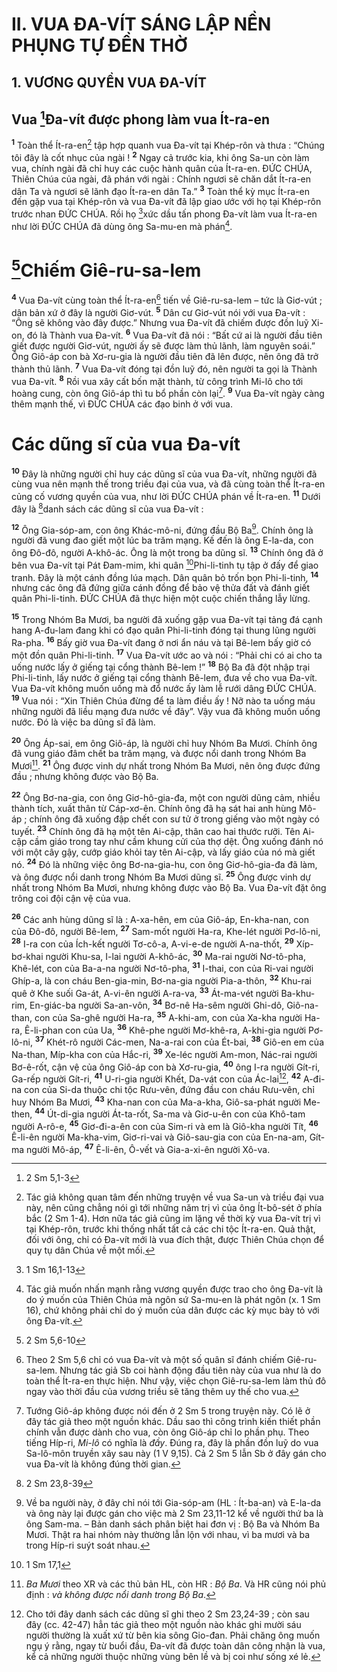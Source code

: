 # II. VUA ĐA-VÍT SÁNG LẬP NỀN PHỤNG TỰ ĐỀN THỜ
## 1. VƯƠNG QUYỀN VUA ĐA-VÍT
## Vua [^1*]Đa-vít được phong làm vua Ít-ra-en
<sup><b>1</b></sup> Toàn thể Ít-ra-en[^1] tập hợp quanh vua Đa-vít tại Khép-rôn và thưa : “Chúng tôi đây là cốt nhục của ngài ! <sup><b>2</b></sup> Ngay cả trước kia, khi ông Sa-un còn làm vua, chính ngài đã chỉ huy các cuộc hành quân của Ít-ra-en. ĐỨC CHÚA, Thiên Chúa của ngài, đã phán với ngài : Chính ngươi sẽ chăn dắt Ít-ra-en dân Ta và ngươi sẽ lãnh đạo Ít-ra-en dân Ta.” <sup><b>3</b></sup> Toàn thể kỳ mục Ít-ra-en đến gặp vua tại Khép-rôn và vua Đa-vít đã lập giao ước với họ tại Khép-rôn trước nhan ĐỨC CHÚA. Rồi họ [^2*]xức dầu tấn phong Đa-vít làm vua Ít-ra-en như lời ĐỨC CHÚA đã dùng ông Sa-mu-en mà phán[^2].

# [^3*]Chiếm Giê-ru-sa-lem
<sup><b>4</b></sup> Vua Đa-vít cùng toàn thể Ít-ra-en[^3] tiến về Giê-ru-sa-lem – tức là Giơ-vút ; dân bản xứ ở đây là người Giơ-vút. <sup><b>5</b></sup> Dân cư Giơ-vút nói với vua Đa-vít : “Ông sẽ không vào đây được.” Nhưng vua Đa-vít đã chiếm được đồn luỹ Xi-on, đó là Thành vua Đa-vít. <sup><b>6</b></sup> Vua Đa-vít đã nói : “Bất cứ ai là người đầu tiên giết được người Giơ-vút, người ấy sẽ được làm thủ lãnh, làm nguyên soái.” Ông Giô-áp con bà Xơ-ru-gia là người đầu tiên đã lên được, nên ông đã trở thành thủ lãnh. <sup><b>7</b></sup> Vua Đa-vít đóng tại đồn luỹ đó, nên người ta gọi là Thành vua Đa-vít. <sup><b>8</b></sup> Rồi vua xây cất bốn mặt thành, từ công trình Mi-lô cho tới hoàng cung, còn ông Giô-áp thì tu bổ phần còn lại[^4]. <sup><b>9</b></sup> Vua Đa-vít ngày càng thêm mạnh thế, vì ĐỨC CHÚA các đạo binh ở với vua.

# Các dũng sĩ của vua Đa-vít
<sup><b>10</b></sup> Đây là những người chỉ huy các dũng sĩ của vua Đa-vít, những người đã cùng vua nên mạnh thế trong triều đại của vua, và đã cùng toàn thể Ít-ra-en củng cố vương quyền của vua, như lời ĐỨC CHÚA phán về Ít-ra-en. <sup><b>11</b></sup> Dưới đây là [^4*]danh sách các dũng sĩ của vua Đa-vít :

<sup><b>12</b></sup> Ông Gia-sóp-am, con ông Khác-mô-ni, đứng đầu Bộ Ba[^5]. Chính ông là người đã vung đao giết một lúc ba trăm mạng. Kế đến là ông E-la-da, con ông Đô-đô, người A-khô-ác. Ông là một trong ba dũng sĩ. <sup><b>13</b></sup> Chính ông đã ở bên vua Đa-vít tại Pát Đam-mim, khi quân [^5*]Phi-li-tinh tụ tập ở đấy để giao tranh. Đây là một cánh đồng lúa mạch. Dân quân bỏ trốn bọn Phi-li-tinh, <sup><b>14</b></sup> nhưng các ông đã đứng giữa cánh đồng để bảo vệ thửa đất và đánh giết quân Phi-li-tinh. ĐỨC CHÚA đã thực hiện một cuộc chiến thắng lẫy lừng.

<sup><b>15</b></sup> Trong Nhóm Ba Mươi, ba người đã xuống gặp vua Đa-vít tại tảng đá cạnh hang A-đu-lam đang khi có đạo quân Phi-li-tinh đóng tại thung lũng người Ra-pha. <sup><b>16</b></sup> Bấy giờ vua Đa-vít đang ở nơi ẩn náu và tại Bê-lem bấy giờ có một đồn quân Phi-li-tinh. <sup><b>17</b></sup> Vua Đa-vít ước ao và nói : “Phải chi có ai cho ta uống nước lấy ở giếng tại cổng thành Bê-lem !” <sup><b>18</b></sup> Bộ Ba đã đột nhập trại Phi-li-tinh, lấy nước ở giếng tại cổng thành Bê-lem, đưa về cho vua Đa-vít. Vua Đa-vít không muốn uống mà đổ nước ấy làm lễ rưới dâng ĐỨC CHÚA. <sup><b>19</b></sup> Vua nói : “Xin Thiên Chúa đừng để ta làm điều ấy ! Nỡ nào ta uống máu những người đã liều mạng đưa nước về đây”. Vậy vua đã không muốn uống nước. Đó là việc ba dũng sĩ đã làm.

<sup><b>20</b></sup> Ông Áp-sai, em ông Giô-áp, là người chỉ huy Nhóm Ba Mươi. Chính ông đã vung giáo đâm chết ba trăm mạng, và được nổi danh trong Nhóm Ba Mươi[^6]. <sup><b>21</b></sup> Ông được vinh dự nhất trong Nhóm Ba Mươi, nên ông được đứng đầu ; nhưng không được vào Bộ Ba.

<sup><b>22</b></sup> Ông Bơ-na-gia, con ông Giơ-hô-gia-đa, một con người dũng cảm, nhiều thành tích, xuất thân từ Cáp-xơ-ên. Chính ông đã hạ sát hai anh hùng Mô-áp ; chính ông đã xuống đập chết con sư tử ở trong giếng vào một ngày có tuyết. <sup><b>23</b></sup> Chính ông đã hạ một tên Ai-cập, thân cao hai thước rưỡi. Tên Ai-cập cầm giáo trong tay như cầm khung cửi của thợ dệt. Ông xuống đánh nó với một cây gậy, cướp giáo khỏi tay tên Ai-cập, và lấy giáo của nó mà giết nó. <sup><b>24</b></sup> Đó là những việc ông Bơ-na-gia-hu, con ông Giơ-hô-gia-đa đã làm, và ông được nổi danh trong Nhóm Ba Mươi dũng sĩ. <sup><b>25</b></sup> Ông được vinh dự nhất trong Nhóm Ba Mươi, nhưng không được vào Bộ Ba. Vua Đa-vít đặt ông trông coi đội cận vệ của vua.

<sup><b>26</b></sup> Các anh hùng dũng sĩ là : A-xa-hên, em của Giô-áp, En-kha-nan, con của Đô-đô, người Bê-lem, <sup><b>27</b></sup> Sam-mốt người Ha-ra, Khe-lét người Pơ-lô-ni, <sup><b>28</b></sup> I-ra con của Ích-kết người Tơ-cô-a, A-vi-e-de người A-na-thốt, <sup><b>29</b></sup> Xíp-bơ-khai người Khu-sa, I-lai người A-khô-ác, <sup><b>30</b></sup> Ma-rai người Nơ-tô-pha, Khê-lét, con của Ba-a-na người Nơ-tô-pha, <sup><b>31</b></sup> I-thai, con của Ri-vai người Ghíp-a, là con cháu Ben-gia-min, Bơ-na-gia người Pia-a-thôn, <sup><b>32</b></sup> Khu-rai quê ở Khe suối Ga-át, A-vi-ên người A-ra-va, <sup><b>33</b></sup> Át-ma-vét người Ba-khu-rim, En-giác-ba người Sa-an-vôn, <sup><b>34</b></sup> Bơ-nê Ha-sêm người Ghi-dô, Giô-na-than, con của Sa-ghê người Ha-ra, <sup><b>35</b></sup> A-khi-am, con của Xa-kha người Ha-ra, Ê-li-phan con của Ua, <sup><b>36</b></sup> Khê-phe người Mơ-khê-ra, A-khi-gia người Pơ-lô-ni, <sup><b>37</b></sup> Khét-rô người Các-men, Na-a-rai con của Ét-bai, <sup><b>38</b></sup> Giô-en em của Na-than, Míp-kha con của Hắc-ri, <sup><b>39</b></sup> Xe-léc người Am-mon, Nác-rai người Bơ-ê-rốt, cận vệ của ông Giô-áp con bà Xơ-ru-gia, <sup><b>40</b></sup> ông I-ra người Gít-ri, Ga-rếp người Gít-ri, <sup><b>41</b></sup> U-ri-gia người Khết, Da-vát con của Ác-lai[^7], <sup><b>42</b></sup> A-đi-na con của Si-da thuộc chi tộc Rưu-vên, đứng đầu con cháu Rưu-vên, chỉ huy Nhóm Ba Mươi, <sup><b>43</b></sup> Kha-nan con của Ma-a-kha, Giô-sa-phát người Me-then, <sup><b>44</b></sup> Út-di-gia người Át-ta-rốt, Sa-ma và Giơ-u-ên con của Khô-tam người A-rô-e, <sup><b>45</b></sup> Giơ-đi-a-ên con của Sim-ri và em là Giô-kha người Tít, <sup><b>46</b></sup> Ê-li-ên người Ma-kha-vim, Giơ-ri-vai và Giô-sau-gia con của En-na-am, Gít-ma người Mô-áp, <sup><b>47</b></sup> Ê-li-ên, Ô-vết và Gia-a-xi-ên người Xô-va.

[^1]: Tác giả không quan tâm đến những truyện về vua Sa-un và triều đại vua này, nên cũng chẳng nói gì tới những năm trị vì của ông Ít-bô-sét ở phía bắc (2 Sm 1-4). Hơn nữa tác giả cũng im lặng về thời kỳ vua Đa-vít trị vì tại Khép-rôn, trước khi thống nhất tất cả các chi tộc Ít-ra-en. Quả thật, đối với ông, chỉ có Đa-vít mới là vua đích thật, được Thiên Chúa chọn để quy tụ dân Chúa về một mối.
[^2]: Tác giả muốn nhấn mạnh rằng vương quyền được trao cho ông Đa-vít là do ý muốn của Thiên Chúa mà ngôn sứ Sa-mu-en là phát ngôn (x. 1 Sm 16), chứ không phải chỉ do ý muốn của dân được các kỳ mục bày tỏ với ông Đa-vít.
[^3]: Theo 2 Sm 5,6 chỉ có vua Đa-vít và một số quân sĩ đánh chiếm Giê-ru-sa-lem. Nhưng tác giả Sb coi hành động đầu tiên này của vua như là do toàn thể Ít-ra-en thực hiện. Như vậy, việc chọn Giê-ru-sa-lem làm thủ đô ngay vào thời đầu của vương triều sẽ tăng thêm uy thế cho vua.
[^4]: Tướng Giô-áp không được nói đến ở 2 Sm 5 trong truyện này. Có lẽ ở đây tác giả theo một nguồn khác. Dầu sao thì công trình kiến thiết phần chính vẫn được dành cho vua, còn ông Giô-áp chỉ lo phần phụ. Theo tiếng Híp-ri, <i>Mi-lô</i> có nghĩa là <i>đầy</i>. Đúng ra, đây là phần đồn luỹ do vua Sa-lô-môn truyền xây sau này (1 V 9,15). Cả 2 Sm 5 lẫn Sb ở đây gán cho vua Đa-vít là không đúng thời gian.
[^5]: Về ba người này, ở đây chỉ nói tới Gia-sóp-am (HL : Ít-ba-an) và E-la-da và ông này lại được gán cho việc mà 2 Sm 23,11-12 kể về người thứ ba là ông Sam-ma. – Bản danh sách phân biệt hai đơn vị : Bộ Ba và Nhóm Ba Mươi. Thật ra hai nhóm này thường lẫn lộn với nhau, vì ba mươi và ba trong Híp-ri suýt soát nhau.
[^6]: <i>Ba Mươi</i> theo XR và các thủ bản HL, còn HR : <i>Bộ Ba</i>. Và HR cũng nói phủ định : <i>và không được nổi danh trong Bộ Ba</i>.
[^7]: Cho tới đây danh sách các dũng sĩ ghi theo 2 Sm 23,24-39 ; còn sau đây (cc. 42-47) hẳn tác giả theo một nguồn nào khác ghi mười sáu người thường là xuất xứ từ bên kia sông Gio-đan. Phải chăng ông muốn ngụ ý rằng, ngay từ buổi đầu, Đa-vít đã được toàn dân công nhận là vua, kể cả những người thuộc những vùng bên lề và bị coi như sống xé lẻ.
[^1*]: 2 Sm 5,1-3
[^2*]: 1 Sm 16,1-13
[^3*]: 2 Sm 5,6-10
[^4*]: 2 Sm 23,8-39
[^5*]: 1 Sm 17,1
